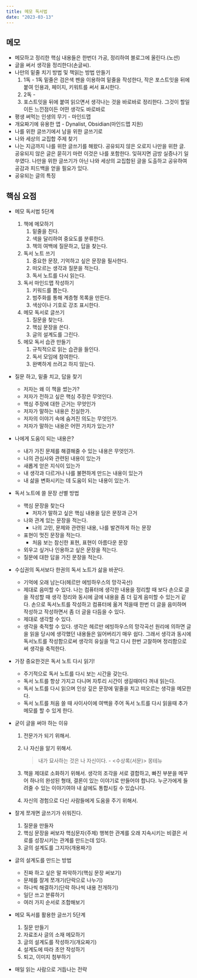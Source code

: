 ```yaml
---
title: 메모 독서법
date: "2023-03-13"
---
```


## 메모

- 메모하고 정리한 핵심 내용들은 한번더 가공, 정리하여 블로그에 올린다.(노션)
- 글을 써서 생각을 정리한다(손글씨).
- 나만의 밑줄 치기 방법 및 책읽는 방법 만들기
  1. 1독 - 1독 밑줄은 검은색 펜을 이용하여 밑줄을 작성한다, 작은 포스트잇을 뒤에 붙여 인용과, 페이지, 키워트를 써서 표시한다.
  2. 2독 -
  3. 포스트잇을 뒤에 붙여 읽으면서 생각나는 것을 바로바로 정리한다. 그것이 할일이든 느낀점이든 어떤 생각도 바로바로
- 평생 써먹는 인생의 무기 - 마인드맵
- 개요짜기에 유용한 앱 - Dynalist, Obsidian(마인드맵 지원)
- 나를 위한 글쓰기에서 남을 위한 글쓰기로
- 나와 세상의 교집합 주제 찾기
- 나는 지금까지 나를 위한 글쓰기를 해왔다. 공유되지 않은 오로지 나만을 위한 글. 공유되지 않은 글은 묻히기 마련 이것은 나를 포함한다. 잊혀지면 금방 실증나기 일쑤였다. 나만을 위한 글쓰기가 아닌 나와 세상의 교집합된 글을 도출하고 공유하여 공감과 피드백을 얻을 필요가 있다.
- 공유되는 글의 특징

## 핵심 요점

- 메모 독서법 5단계

  1. 책에 메모하기
     1. 밑줄을 친다.
     2. 색을 달리하여 중요도를 분류한다.
     3. 책의 여백에 질문하고, 답을 찾는다.
  2. 독서 노트 쓰기
     1. 중요한 문장, 기억하고 싶은 문장을 필사한다.
     2. 떠오르는 생각과 질문을 적는다.
     3. 독서 노트를 다시 읽는다.
  3. 독서 마인드맵 작성하기
     1. 키워드를 뽑는다.
     2. 범주화를 통해 계층형 목록을 만든다.
     3. 색상이나 기호로 강조 표시한다.
  4. 메모 독서로 글쓰기
     1. 질문을 찾는다.
     2. 핵심 문장을 쓴다.
     3. 글의 설계도를 그린다.
  5. 메모 독서 습관 만들기
     1. 규칙적으로 읽는 습관을 들인다.
     2. 독서 모임에 참여한다.
     3. 완벽하게 쓰려고 하지 않는다.

- 질문 하고, 밑줄 치고, 답을 찾기

  - 저자는 왜 이 책을 썼는가?
  - 저자가 전하고 싶은 핵심 주장은 무엇인다.
  - 핵심 주장에 대한 근거는 무엇인가
  - 저자가 말하는 내용은 진실한가.
  - 저자의 이야기 속에 숨겨진 의도는 무엇인가.
  - 저자가 말하는 내용은 어떤 가치가 있는가?

- 나에게 도움이 되는 내용은?

  - 내가 가진 문제를 해결해줄 수 있는 내용은 무엇인가.
  - 나의 관심사와 관련된 내용이 있는가
  - 새롭게 얻은 지식이 있는가
  - 내 생각과 다르거나 나를 불편하게 만드는 내용이 있는가
  - 내 삶을 변화시키는 데 도움이 되는 내용이 있는가.

- 독서 노트에 쓸 문장 선별 방법

  - 핵심 문장을 찾는다
    - 저자가 말하고 싶은 핵심 내용을 담은 문장과 근거
  - 나와 관계 있는 문장을 적는다.
    - 나의 고민, 문제와 관련된 내용, 나를 발견하게 하는 문장
  - 표현이 멋진 문장을 적는다.
    - 처음 보는 참신한 표현, 표현이 아름다운 문장
  - 외우고 싶거나 인용하고 싶은 문장을 적는다.
  - 질문에 대한 답을 가진 문장을 적는다.

- 수십권의 독서보다 한권의 독서 노트가 삶을 바꾼다.

  - 기억에 오래 남는다(헤르만 에빙하우스의 망각곡선)
  - 제대로 음미할 수 있다. 나는 컴퓨터에 생각한 내용을 정리할 때 보다 손으로 글을 작성할 때 생각 정리와 동시에 글에 내용을 좀 더 깊게 음미할 수 있는거 같다. 손으로 독서노트를 작성하고 컴퓨터에 옮겨 적을때 한번 더 글을 음미하며 작성하고 작성하면서 좀 더 글을 다듬을 수 있다.
  - 제대로 생각할 수 있다.
  - 생각을 축적할 수 있다. 생각은 헤르만 에빙하우스의 망각곡선 원리에  의하면 글을 읽을 당시에 생각했던 내용들은 잃어버리기 매우 쉽다. 그래서 생각과 동시에 독서노트를 작성함으로써 생각의 유실을 막고 다시 한번 고찰하며 정리함으로써 생각을 축적한다.

- 가장 중요한것은 독서 노트 다시 읽기!

  - 주기적으로 독서 노트를 다시 보는 시간을 갖는다.
  - 독서 노트를 항상 가지고 다니며 자투리 시간이 생길때마다 꺼내 읽는다.
  - 독서 노트를 다시 읽으며 인상 깊은 문장에 밑줄을 치고 떠오르는 생각을 메모한다.
  - 독서 노트를 처음 쓸 때 사이사이에 여백을 주어 독서 노트를 다시 읽을때 추가 메모를 할 수 있게 한다.

- 굳이 글을 써야 하는 이유

  1. 전문가가 되기 위해서.

  2. 나 자신을 알기 위해서.

     > 내가 묘사하는 것은 나 자신이다. - <수상록(서문)> 몽테뉴

  3. 책을 제대로 소화하기 위해서. 생각의 조각을 서로 결합하고, 빠진 부분을 메꾸어 하나의 완성된 형태, 결론이 있는 이야기로 만들어야 합니다. 누군가에게 들려줄 수 있는 이야기여야 내 삶에도 통합시킬 수 있습니다.

  4. 자신의 경험으로 다신 사람들에게 도움을 주기 위해서.

- 잘게 쪼개면 글쓰기가 쉬워진다.

  1. 질문을 만들자
  2. 핵심 문장을 써보자 핵심문자(주제) 행복한 관계를 오래 지속시키는 비결은 서로를 성장시키는 관계를 만드는데 있다.
  3. 글의 설계도를 그지자(개용짜기)

- 글의 설계도를 만드는 방법

  - 진짜 하고 싶은 말 파악하기(핵심 문장 써보기)
  - 문제를 잘게 쪼개기(단락으로 나누기)
  - 하나씩 해결하기(단락 하나씩 내용 전개하기)
  - 일단 쓰고 분류하기
  - 여러 가지 순서로 조합해보기

- 메모 독서를 활용한 글쓰기 5단계

  1. 질문 만들기
  2. 자료조사 글의 소재 메모하기
  3. 글의 설계도를 작성하기(개요짜기)
  4. 설계도에 따라 초안 작성하기
  5. 퇴고, 이미지 첨부하기

- 매일 읽는 사람으로 거듭나는 전략